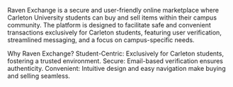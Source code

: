 Raven Exchange is a secure and user-friendly online marketplace where Carleton University students can buy and sell items within their campus community. The platform is designed to facilitate safe and convenient transactions exclusively for Carleton students, featuring user verification, streamlined messaging, and a focus on campus-specific needs.

Why Raven Exchange? Student-Centric: Exclusively for Carleton students, fostering a trusted environment. Secure: Email-based verification ensures authenticity. Convenient: Intuitive design and easy navigation make buying and selling seamless.

